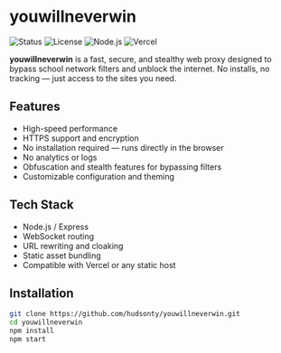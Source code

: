 # youwillneverwin

![Status](https://img.shields.io/badge/status-active-303030?style=for-the-badge)
![License](https://img.shields.io/badge/license-MIT-303030?style=for-the-badge)
![Node.js](https://img.shields.io/badge/node.js-18.x-303030?style=for-the-badge&logo=node.js)
![Vercel](https://img.shields.io/badge/deploy-vercel-303030?style=for-the-badge&logo=vercel)

**youwillneverwin** is a fast, secure, and stealthy web proxy designed to bypass school network filters and unblock the internet. No installs, no tracking — just access to the sites you need.

## Features

- High-speed performance
- HTTPS support and encryption
- No installation required — runs directly in the browser
- No analytics or logs
- Obfuscation and stealth features for bypassing filters
- Customizable configuration and theming

## Tech Stack

- Node.js / Express
- WebSocket routing
- URL rewriting and cloaking
- Static asset bundling
- Compatible with Vercel or any static host

## Installation

```bash
git clone https://github.com/hudsonty/youwillneverwin.git
cd youwillneverwin
npm install
npm start
